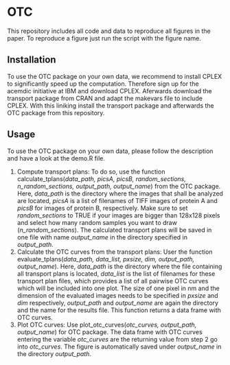 # OTC

This repository includes all code and data to reproduce all figures in the paper. To reproduce a figure just run the script with the figure name.

## Installation
To use the OTC package on your own data, we recommend to install CPLEX to significantly speed up the computation. Therefore sign up for the acemdic initiative at IBM and download CPLEX. Aferwards download the transport package from CRAN and adapt the makevars file to include CPLEX. With this liniking install the transport package and afterwards the OTC package from this repository.

## Usage

To use the OTC package on your own data, please follow the description and have a look at the demo.R file.

1. Compute transport plans: To do so,  use the function calculate_tplans(*data_path, picsA, picsB, random_sections, n_random_sections, output_path, output_name*) from the OTC package. Here, *data\_path* is the directory where the images that shall be analyzed are located, *picsA* is a list of filenames of TIFF images of protein A and *picsB* for images of protein B,  respectively. Make sure to set *random_sections* to TRUE if your images are bigger than 128x128 pixels and select how many random samples you want to draw (*n_random_sections*). The calculated transport plans will be saved in one file with name *output_name* in the directory specified in *output_path*.
2. Calculate the OTC curves from the transport plans: User the function evaluate_tplans(*data_path, data_list, pxsize, dim, output_path, output_name*). Here, *data_path* is the directory where the file containing all transport plans is located, *data_list* is the list of filenames for these transport plan files, which provides a list of all pairwise OTC curves which will be included into one plot. The size of one pixel in nm and the dimension of the evaluated images needs to be specified in *pxsize* and *dim* respectively, *output_path* and *output_name* are again the directory and the name for the results file. This function returns a data frame with OTC curves.
3. Plot OTC curves: Use plot_otc_curves(*otc_curves, output_path, output_name*) for OTC package. The data frame with OTC curves entering the variable *otc_curves* are the returning value from step 2 go into *otc_curves*. The  figure is automatically saved under *output_name* in the directory *output_path*.

